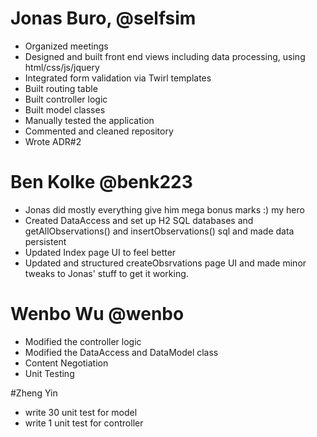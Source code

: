 # Jonas Buro, @selfsim
- Organized meetings
- Designed and built front end views including data processing, using html/css/js/jquery
- Integrated form validation via Twirl templates 
- Built routing table
- Built controller logic
- Built model classes
- Manually tested the application
- Commented and cleaned repository
- Wrote ADR#2

# Ben Kolke @benk223
- Jonas did mostly everything give him mega bonus marks :) my hero
- Created DataAccess and set up H2 SQL databases and getAllObservations() and insertObservations() sql and made data persistent
- Updated Index page UI to feel better
- Updated and structured createObsrvations page UI and made minor tweaks to Jonas' stuff to get it working.

# Wenbo Wu @wenbo
- Modified the controller logic
- Modified the DataAccess and DataModel class
- Content Negotiation
- Unit Testing

#Zheng Yin
- write 30 unit test for model
- write 1 unit test for controller

